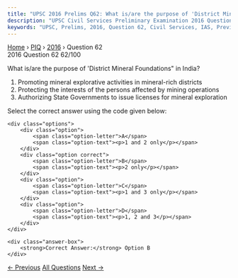 ```yaml
---
title: "UPSC 2016 Prelims Q62: What is/are the purpose of 'District Mineral Foundations" in..."
description: "UPSC Civil Services Preliminary Examination 2016 Question 62 with options and answer"
keywords: "UPSC, Prelims, 2016, Question 62, Civil Services, IAS, Previous Year Questions"
---
```


<nav class="breadcrumb">
    <a href="../../">Home</a>
    <span>›</span>
    <a href="../">PIQ</a>
    <span>›</span>
    <a href="./">2016</a>
    <span>›</span>
    <span>Question 62</span>
</nav>

<div class="question-header">
    <div class="question-meta">
        <span class="year-badge">2016</span>
        <span class="question-number">Question 62</span>
        <span class="progress">62/100</span>
    </div>
    <div class="progress-bar">
        <div class="progress-fill" style="width: 62.0%"></div>
    </div>
</div>

<div class="question-content">
    <div class="question-text">
        <p>What is/are the purpose of 'District Mineral Foundations" in India?</p>
<ol>
<li>Promoting mineral explorative activities in mineral-rich districts</li>
<li>Protecting the interests of the persons affected by mining operations</li>
<li>Authorizing State Governments to issue licenses for mineral exploration</li>
</ol>
<p>Select the correct answer using the code given below:</p>
    </div>
    
    <div class="options">
        <div class="option">
            <span class="option-letter">A</span>
            <span class="option-text"><p>1 and 2 only</p></span>
        </div>
        <div class="option correct">
            <span class="option-letter">B</span>
            <span class="option-text"><p>2 only</p></span>
        </div>
        <div class="option">
            <span class="option-letter">C</span>
            <span class="option-text"><p>1 and 3 only</p></span>
        </div>
        <div class="option">
            <span class="option-letter">D</span>
            <span class="option-text"><p>1, 2 and 3</p></span>
        </div>
    </div>

    <div class="answer-box">
        <strong>Correct Answer:</strong> Option B
    </div>
</div>

<div class="question-nav">
    <a href="../q061-recently-indias-first-national-investment-and-manu/" class="nav-btn prev">← Previous</a>
    <a href="../" class="nav-btn center">All Questions</a>
    <a href="../q063-swayam-an-imitative-of-the-government-of-india-aim/" class="nav-btn next">Next →</a>
</div>
